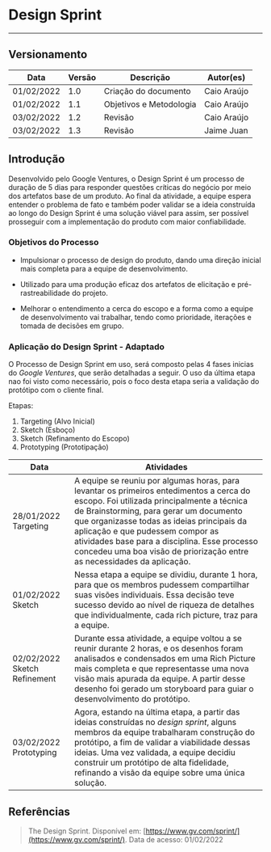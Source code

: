 # Design Sprint
---

## Versionamento
| Data | Versão | Descrição | Autor(es) |
| -------- | -------- | -------- | ---|
| 01/02/2022     |  1.0  | Criação do documento  | Caio Araújo
| 01/02/2022    |  1.1    | Objetivos e Metodologia     |  Caio Araújo
| 03/02/2022    |  1.2    | Revisão  |  Caio Araújo
| 03/02/2022    |  1.3    | Revisão  |  Jaime Juan

## Introdução

Desenvolvido pelo Google Ventures, o Design Sprint é um processo de duração de 5 dias para responder questões críticas do negócio por meio dos artefatos base de um produto. Ao final da atividade, a equipe espera entender o problema de fato e também poder validar se a ideia construída ao longo do Design Sprint é uma solução viável para assim, ser possível prosseguir com a implementação do produto com maior confiabilidade.

### Objetivos do Processo

* Impulsionar o processo de design do produto, dando uma direção inicial mais completa para a equipe de desenvolvimento.

* Utilizado para uma produção eficaz dos artefatos de elicitação e pré-rastreabilidade do projeto.

* Melhorar o entendimento a cerca do escopo e a forma como a equipe de desenvolvimento vai trabalhar, tendo como prioridade, iterações e tomada de decisões em grupo. 

### Aplicação do Design Sprint - Adaptado
O Processo de Design Sprint em uso, será composto pelas 4 fases inicias do *Google Ventures*, que serão detalhadas a seguir. O uso da última etapa nao foi visto como necessário, pois o foco desta etapa seria a validação do protótipo com o cliente final.

Etapas:
1. Targeting (Alvo Inicial)
2. Sketch (Esboço)
3. Sketch (Refinamento do Escopo)
4. Prototyping (Prototipação)


| Data | Atividades | 
| -------- | -------- | 
| 28/01/2022 Targeting     | A equipe se reuniu por algumas horas, para levantar os primeiros entedimentos a cerca do escopo. Foi utilizada principalmente a técnica de Brainstorming, para gerar um documento que organizasse todas as ideias principais da aplicação e que pudessem compor as atividades base para a disciplina. Esse processo concedeu uma boa visão de priorização entre as necessidades da aplicação.| 
| 01/02/2022 Sketch     | Nessa etapa a equipe se dividiu, durante 1 hora, para que os membros pudessem compartilhar suas visões individuais.  Essa decisão teve sucesso devido ao nível de riqueza de detalhes que individualmente, cada rich picture, traz para a equipe.     | 
| 02/02/2022 Sketch Refinement     | Durante essa atividade, a equipe voltou a se reunir durante 2 horas, e os desenhos foram analisados e condensados em uma Rich Picture mais completa e que representasse uma nova visão mais apurada da equipe. A partir desse desenho foi gerado um storyboard para guiar o desenvolvimento do protótipo.     | 
| 03/02/2022 Prototyping     | Agora, estando na última etapa, a partir das ideias construídas no *design sprint*, alguns membros da equipe trabalharam construção do protótipo, a fim de validar a viabilidade dessas ideias. Uma vez validada, a equipe decidiu construir um protótipo de alta fidelidade, refinando a visão da equipe sobre uma única solução.     | 


## Referências
> The Design Sprint. Disponível em: [https://www.gv.com/sprint/](https://www.gv.com/sprint/). Data de acesso: 01/02/2022